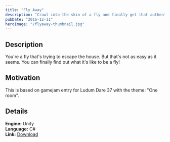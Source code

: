 ```yaml
---
title: "Fly Away"
description: "Crawl into the skin of a fly and finally get that authentic fly experience!"
pubDate: "2016-12-11"
heroImage: "/flyaway-thumbnail.jpg"
---
```


## Description

You're a fly that's trying to escape the house. But that's not as easy as it seems. You can finally find out what it's like to be a fly!

## Motivation

This is based on gamejam entry for Ludum Dare 37 with the theme: "One room".

## Details


**Engine:** Unity  
**Language:** C#  
**Link:** [Download](http://ludumdare.com/compo/ludum-dare-37/?action=preview&uid=125198)
